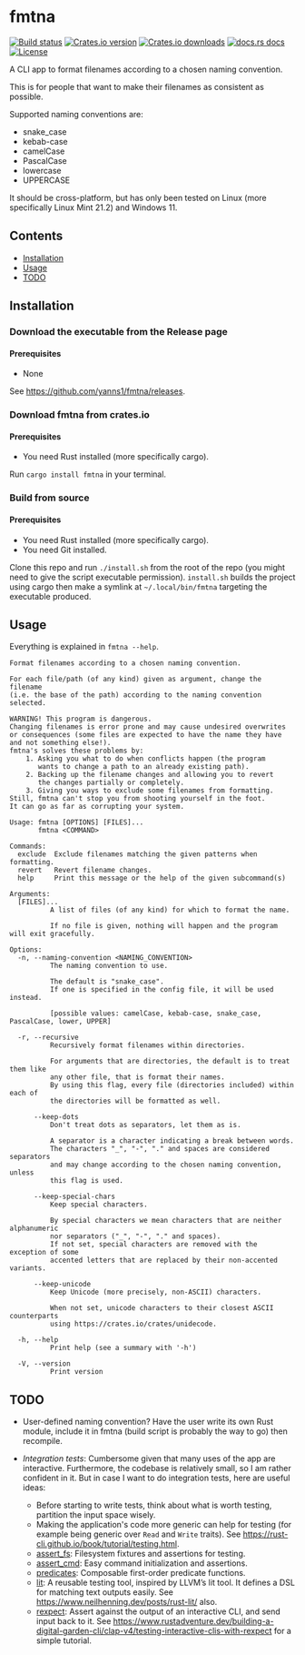 # fmtna

[![Build status](https://img.shields.io/github/actions/workflow/status/yanns1/fmtna/build_and_test.yml?style=flat-square)](https://github.com/yanns1/fmtna/actions/workflows/build_and_test.yml?query=branch%3Amain)
[![Crates.io version](https://img.shields.io/crates/v/fmtna?style=flat-square&color=orange)](https://crates.io/crates/fmtna)
[![Crates.io downloads](https://img.shields.io/crates/d/fmtna?style=flat-square)](https://crates.io/crates/fmtna)
[![docs.rs docs](https://img.shields.io/badge/docs-latest-blue?style=flat-square)](https://docs.rs/fmtna)
[![License](https://img.shields.io/badge/license-GPL%203.0-blue?style=flat-square)](https://github.com/yanns1/fmtna/blob/main/LICENSE)

A CLI app to format filenames according to a chosen naming convention.

This is for people that want to make their filenames as consistent as possible.

Supported naming conventions are:

- snake_case
- kebab-case
- camelCase
- PascalCase
- lowercase
- UPPERCASE

It should be cross-platform, but has only been tested on Linux (more specifically Linux Mint 21.2) and Windows 11.

## Contents

- [Installation](#installation)
- [Usage](#usage)
- [TODO](#todo)

## Installation

### Download the executable from the Release page

#### Prerequisites

- None

See <https://github.com/yanns1/fmtna/releases>.

### Download fmtna from crates.io

#### Prerequisites

- You need Rust installed (more specifically cargo).

Run `cargo install fmtna` in your terminal.

### Build from source

#### Prerequisites

- You need Rust installed (more specifically cargo).
- You need Git installed.

Clone this repo and run `./install.sh` from the root of the repo (you might need to give the script executable permission).
`install.sh` builds the project using cargo then make a symlink at `~/.local/bin/fmtna` targeting the executable produced.

## Usage

Everything is explained in `fmtna --help`.

```text
Format filenames according to a chosen naming convention.

For each file/path (of any kind) given as argument, change the filename
(i.e. the base of the path) according to the naming convention selected.

WARNING! This program is dangerous.
Changing filenames is error prone and may cause undesired overwrites
or consequences (some files are expected to have the name they have
and not something else!).
fmtna's solves these problems by:
    1. Asking you what to do when conflicts happen (the program
       wants to change a path to an already existing path).
    2. Backing up the filename changes and allowing you to revert
       the changes partially or completely.
    3. Giving you ways to exclude some filenames from formatting.
Still, fmtna can't stop you from shooting yourself in the foot.
It can go as far as corrupting your system.

Usage: fmtna [OPTIONS] [FILES]...
       fmtna <COMMAND>

Commands:
  exclude  Exclude filenames matching the given patterns when formatting.
  revert   Revert filename changes.
  help     Print this message or the help of the given subcommand(s)

Arguments:
  [FILES]...
          A list of files (of any kind) for which to format the name.
          
          If no file is given, nothing will happen and the program will exit gracefully.

Options:
  -n, --naming-convention <NAMING_CONVENTION>
          The naming convention to use.
          
          The default is "snake_case".
          If one is specified in the config file, it will be used instead.
          
          [possible values: camelCase, kebab-case, snake_case, PascalCase, lower, UPPER]

  -r, --recursive
          Recursively format filenames within directories.
          
          For arguments that are directories, the default is to treat them like
          any other file, that is format their names.
          By using this flag, every file (directories included) within each of
          the directories will be formatted as well.

      --keep-dots
          Don't treat dots as separators, let them as is.
          
          A separator is a character indicating a break between words.
          The characters "_", "-", "." and spaces are considered separators
          and may change according to the chosen naming convention, unless
          this flag is used.

      --keep-special-chars
          Keep special characters.
          
          By special characters we mean characters that are neither alphanumeric
          nor separators ("_", "-", "." and spaces).
          If not set, special characters are removed with the exception of some
          accented letters that are replaced by their non-accented variants.

      --keep-unicode
          Keep Unicode (more precisely, non-ASCII) characters.
          
          When not set, unicode characters to their closest ASCII counterparts
          using https://crates.io/crates/unidecode.

  -h, --help
          Print help (see a summary with '-h')

  -V, --version
          Print version
```

## TODO

- User-defined naming convention?
  Have the user write its own Rust module, include it in fmtna (build script is probably the way to go) then recompile.
- *Integration tests*: Cumbersome given that many uses of the app are interactive.
  Furthermore, the codebase is relatively small, so I am rather confident in it.
  But in case I want to do integration tests, here are useful ideas:

  - Before starting to write tests, think about what is worth testing, partition
    the input space wisely.
  - Making the application's code more generic can help for testing (for example
    being generic over `Read` and `Write` traits).
    See <https://rust-cli.github.io/book/tutorial/testing.html>.
  - [assert_fs](https://docs.rs/assert_fs/latest/assert_fs/): Filesystem fixtures
    and assertions for testing.
  - [assert_cmd](https://docs.rs/assert_cmd/latest/assert_cmd/): Easy command
    initialization and assertions.
  - [predicates](https://docs.rs/predicates/latest/predicates/): Composable
    first-order predicate functions.
  - [lit](https://docs.rs/lit/latest/lit/): A reusable testing tool, inspired by
    LLVM’s lit tool. It defines a DSL for matching text outputs easily.
    See <https://www.neilhenning.dev/posts/rust-lit/> also.
  - [rexpect](https://docs.rs/rexpect/latest/rexpect/): Assert against the output
    of an interactive CLI, and send input back to it. See
    <https://www.rustadventure.dev/building-a-digital-garden-cli/clap-v4/testing-interactive-clis-with-rexpect>
    for a simple tutorial.

